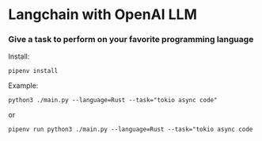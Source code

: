 # Langchain with OpenAI LLM

### Give a task to perform on your favorite programming language

Install:
```
pipenv install
```

Example:

```
python3 ./main.py --language=Rust --task="tokio async code"

```

or

```
pipenv run python3 ./main.py --language=Rust --task="tokio async code
```
